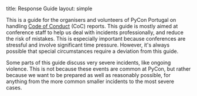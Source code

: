 title: Response Guide
layout: simple

This is a guide for the organisers and volunteers of PyCon Portugal on handling [Code of Conduct](/conduct/code_of_conduct/) (CoC) reports. This guide is mostly aimed at conference staff to help us deal with incidents professionally, and reduce the risk of mistakes. This is especially important because conferences are stressful and involve significant time pressure. However, it's always possible that special circumstances require a deviation from this guide.

Some parts of this guide discuss very severe incidents, like ongoing violence. This is not because these events are common at PyCon, but rather because we want to be prepared as well as reasonably possible, for anything from the more common smaller incidents to the most severe cases.
